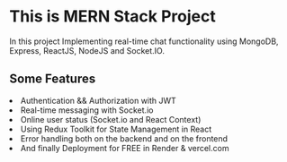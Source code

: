 <h1>This is MERN Stack Project</h1>
<p>In this project Implementing real-time chat functionality using  MongoDB, Express, ReactJS, NodeJS and Socket.IO. </p>

<h2>Some Features</h2>

<li>Authentication && Authorization with JWT
<li>Real-time messaging with Socket.io
<li>Online user status (Socket.io and React Context)
<li>Using Redux Toolkit for State Management in React
<li>Error handling both on the backend and on the frontend
<li>And finally Deployment for FREE in Render & vercel.com
